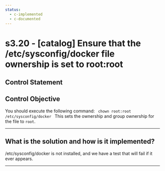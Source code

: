 ```yaml
---
status:
  - c-implemented
  - c-documented
---
```


# s3.20 - \[catalog\] Ensure that the /etc/sysconfig/docker file ownership is set to root:root

## Control Statement

## Control Objective

You should execute the following command:  ```  chown root:root /etc/sysconfig/docker  ```  This sets the ownership and group ownership for the file to `root`.

______________________________________________________________________

## What is the solution and how is it implemented?

/etc/sysconfig/docker is not installed, and we have a test that will
fail if it ever appears.

______________________________________________________________________
